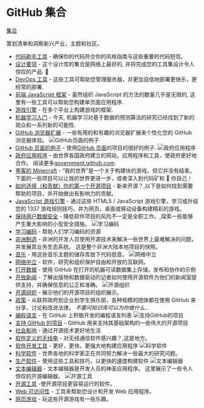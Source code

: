 # GitHub 集合

[集合](https://github.com/collections)

策划清单和洞察新兴产业，主题和社区。

- [代码剃毛工具](https://github.com/collections/clean-code-linters) - 确保你的代码符合你的风格指南与这些重要的代码短信。
- [设计要领](https://github.com/collections/design-essentials) - 这个设计库的集合是网络上最好的, 并将完成您的工具集设计令人惊叹的产品. 🎨
- [DevOps 工具](https://github.com/collections/devops-tools) - 这些工具可帮助您管理服务器，并更加自信地部署更快乐，更经常的部署.
- [前端 JavaScript 框架](https://github.com/collections/front-end-javascript-frameworks) - 虽然组织 JavaScript 的方法的数量几乎是无限的, 这里有一些工具可以帮助您构建单页面应用程序.
- [游戏引擎](https://github.com/collections/game-engines) - 在多个平台上构建游戏的框架.
- [机器学习入门](https://github.com/collections/machine-learning) - 今天, 机器学习对基于数据的预测算法的研究已经找到了新的观众和一系列新的可能性.
- [GitHub 浏览器扩展](https://github.com/collections/github-browser-extensions) - 一些有用的和有趣的浏览器扩展来个性化您的 GitHub 浏览器体验。
  ![GitHub页面的例子](https://user-images.githubusercontent.com/1840802/30822997-ab05de10-a1df-11e7-87c5-fc7e0de669ff.png)
- [GitHub 页面的例子](https://github.com/collections/github-pages-examples) - 使用[GitHub 页面](https://pages.github.com/)的项目的很好的例子.
  ![政府应用程序](https://user-images.githubusercontent.com/1840802/30826425-6c7cf3ac-a1eb-11e7-9d08-00fbe537e685.png)
- [政府应用程序](https://github.com/collections/government) - 由世界各国政府建立的网站，应用程序和工具，使政府更好地合作。 阅读更多[government.github.com](http://government.github.com).
- [黑客的 Minecraft](https://github.com/collections/hacking-minecraft) - “我的世界”是一个关于构建块的游戏，但它并没有结束。 下面的一些项目可以让我的世界更进一步，或者深入到代码矿和 🔨 你自己！
- [如何选择（和贡献）你的第一个开源项目](https://github.com/collections/choosing-projects) - 新来开源？,以下是如何找到需要帮助的项目，并开始做出有影响力的贡献。
- [JavaScript 游戏引擎](https://github.com/collections/javascript-game-engines) - 通过这些 HTML5 / JavaScript 游戏引擎，学习或升级您的 1337 游戏规则技巧，并为网页，桌面或移动设备构建精彩的游戏。
- [保持用户数据安全](https://github.com/collections/protect-user-data) - 降低软件项目的风险不一定是全职工作。,探索一些能够产生重大影响的小型安全措施。
  ![学习编码](https://user-images.githubusercontent.com/1840802/30822390-72d87d1a-a1dd-11e7-8ed1-b3dcbf67bb25.png)
- [学习编码](https://github.com/collections/learn-to-code) - 帮助人们学习编码的资源
- [非洲制造](https://github.com/collections/made-in-africa) - 非洲的开发人员使用开源技术来解决一些世界上最难解决的问题，并发展其业务生态系统。 这是整个非洲大陆本地项目的快照。
- [音乐](https://github.com/collections/music) - 用这些音乐主题的储存库放下代码低音。
  ![网络中立](https://user-images.githubusercontent.com/24463350/33567438-0d417e66-d8d8-11e7-98c0-a0f9d7d0946e.gif)
- [网络中立](https://github.com/collections/net-neutrality) - 软件，研究和组织保护自由和开放的互联网。
- [打开数据](https://github.com/collections/open-data) - 使用 GitHub 在打开的机器可读数据集上存储，发布和协作的示例
- [开放新闻](https://github.com/collections/open-journalism) - 了解出版物和数据驱动的记者如何使用开源软件为他们的新闻室提供支持，并确保信息的公正和准确。
  ![开源组织](https://user-images.githubusercontent.com/1840802/30824950-1ccae4c2-a1e6-11e7-86fb-eb83d593c9ef.png)
- [开源组织](https://github.com/collections/open-source-organizations) - 展示他们的开源项目的组织展示。
- [政策](https://github.com/collections/policies) - 从联邦政府到企业到学生俱乐部，各种规模的团体都在使用 GitHub 来分享，讨论和改进法律。 _不要问知识库可以为你做什么..._
- [编程语言](https://github.com/collections/programming-languages) - 在 GitHub 上积极开发的编程语言列表
  ![支持GitHub的项目](https://user-images.githubusercontent.com/1840802/30822655-555c67fa-a1de-11e7-9e23-0c53a2d74922.png)
- [支持 GitHub 的项目](https://github.com/collections/projects-that-power-github) - GitHub 用来支持其基础架构的一些伟大的开源项目
- [社会影响](https://github.com/collections/social-impact) - 通过开源技术更好地生活
- [软件定义的无线电](https://github.com/collections/software-defined-radio) - 对无线通信软件感兴趣？,这是地方。
- [软件开发工具](https://github.com/collections/software-development-tools) - 更好，更快，更强大地构建应用程序
  ![科学软件](https://user-images.githubusercontent.com/1840802/30822790-d5dd2b44-a1de-11e7-9a6c-4a0449fab551.png)
- [科学软件](https://github.com/collections/software-in-science) - 世界各地的科学家正在共同努力解决一些最大的研究问题。
- [生产软件](https://github.com/collections/productivity-tools) - 使用这些工具和技巧，以更快的速度构建软件
  ![文本编辑器](https://user-images.githubusercontent.com/1840802/30824751-6258e472-a1e5-11e7-9502-7433f4bc6a10.png)
- [文本编辑器](https://github.com/collections/text-editors) - 文本编辑器是开发人员的神圣应用程序。 这里展示了一些令人惊叹的开源编辑器。
  ![开源工具](https://user-images.githubusercontent.com/1840802/30822570-1d6272a4-a1de-11e7-8fd9-cb13e5bcff79.png)
- [开源工具](https://github.com/collections/tools-for-open-source) -使开源项目更容易运行的软件。
- [Web 可访问性](https://github.com/collections/web-accessibility) - 工具来帮助您设计和开发 Web 应用程序。
- [网页游戏](https://github.com/collections/web-games) - 玩这些开源游戏有一些乐趣。
